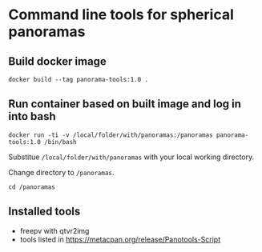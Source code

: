 # Command line tools for spherical panoramas

## Build docker image

`docker build --tag panorama-tools:1.0 .`

## Run container based on built image and log in into bash

`docker run -ti -v /local/folder/with/panoramas:/panoramas panorama-tools:1.0 /bin/bash`

Substitue `/local/folder/with/panoramas` with your local working directory.

Change directory to `/panoramas`.

`cd /panoramas`

## Installed tools

- freepv with qtvr2img
- tools listed in https://metacpan.org/release/Panotools-Script

